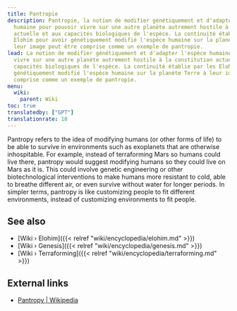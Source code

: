 ```yaml
---
title: Pantropie
description: Pantropie, la notion de modifier génétiquement et d'adapter l'espèce
  humaine pour pouvoir vivre sur une autre planète autrement hostile à la constitution
  actuelle et aux capacités biologiques de l'espèce. La continuité établie par les
  Elohim pour avoir génétiquement modifié l'espèce humaine sur la planète Terre à
  leur image peut être comprise comme un exemple de pantropie.
lead: La notion de modifier génétiquement et d'adapter l'espèce humaine pour pouvoir
  vivre sur une autre planète autrement hostile à la constitution actuelle et aux
  capacités biologiques de l'espèce. La continuité établie par les Elohim pour avoir
  génétiquement modifié l'espèce humaine sur la planète Terre à leur image peut être
  comprise comme un exemple de pantropie.
menu:
  wiki:
    parent: Wiki
toc: true
translatedby: ["GPT"]
translationrate: 10
---
```


Pantropy refers to the idea of modifying humans (or other forms of life) to be able to survive in environments such as exoplanets that are otherwise inhospitable. For example, instead of terraforming Mars so humans could live there, pantropy would suggest modifying humans so they could live on Mars as it is. This could involve genetic engineering or other biotechnological interventions to make humans more resistant to cold, able to breathe different air, or even survive without water for longer periods. In simpler terms, pantropy is like customizing people to fit different environments, instead of customizing environments to fit people.

## See also

- [Wiki › Elohim]({{< relref "wiki/encyclopedia/elohim.md" >}})
- [Wiki › Genesis]({{< relref "wiki/encyclopedia/genesis.md" >}})
- [Wiki › Terraforming]({{< relref "wiki/encyclopedia/terraforming.md" >}})

## External links

- [Pantropy | Wikipedia](https://en.wikipedia.org/wiki/Pantropy)
